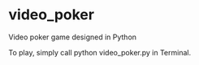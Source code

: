 # video_poker
Video poker game designed in Python

To play, simply call python video_poker.py in Terminal.
